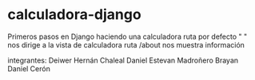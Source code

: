 # calculadora-django
Primeros pasos en Django haciendo una calculadora
ruta por defecto " " nos dirige a la vista de calculadora
ruta /about nos muestra información

integrantes:
Deiwer Hernán Chaleal 
Daniel Estevan Madroñero
Brayan Daniel Cerón
